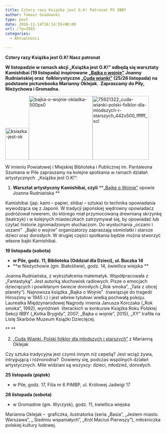 ```yaml
---
title: Cztery razy Książka jest O.K! Patronat PS IBBY
author: Tomasz Osadowski
type: post
date: 2016-11-14T16:14:55+00:00
url: /?p=3565
categories:
  - Aktualności

---
```

**Cztery razy Książka jest O.K! Nasz patronat**

**W listopadzie w ramach akcji &#8222;Książka jest O.K!&#8221; odbędą się warsztaty Kamishibai (19 listopada) inspirowane <a href="http://www.ibby.pl/?page_id=2706" target="_blank">„Bajką o wojnie”</a> Joanny Rudniańskiej oraz  folklorystyczne <a href="http://www.ibby.pl/?page_id=2726" target="_blank">&#8222;Cuda wianki&#8221;</a> (25/26 listopada) na podstawie picturebooka Marianny Oklejak.  Zapraszamy do Piły, Nieżychowa i Gromadna.**

<img class="alignnone wp-image-3569 size-thumbnail" src="http://www.ibby.pl/wp-content/uploads/2016/11/Ksiązka-jest-ok-74x100.jpg" alt="ksiazka-jest-ok" width="74" height="100" srcset="http://www.ibby.pl/wp-content/uploads/2016/11/Ksiązka-jest-ok-74x100.jpg 74w, http://www.ibby.pl/wp-content/uploads/2016/11/Ksiązka-jest-ok-147x200.jpg 147w, http://www.ibby.pl/wp-content/uploads/2016/11/Ksiązka-jest-ok-768x1043.jpg 768w, http://www.ibby.pl/wp-content/uploads/2016/11/Ksiązka-jest-ok-442x600.jpg 442w, http://www.ibby.pl/wp-content/uploads/2016/11/Ksiązka-jest-ok.jpg 793w" sizes="(max-width: 74px) 100vw, 74px" /><img class="alignnone size-medium wp-image-3567" src="http://www.ibby.pl/wp-content/uploads/2016/11/bajka-o-wojnie-okladka-500px0-200x200.jpg" alt="bajka-o-wojnie-okladka-500px0" width="200" height="200" srcset="http://www.ibby.pl/wp-content/uploads/2016/11/bajka-o-wojnie-okladka-500px0-200x200.jpg 200w, http://www.ibby.pl/wp-content/uploads/2016/11/bajka-o-wojnie-okladka-500px0-100x100.jpg 100w, http://www.ibby.pl/wp-content/uploads/2016/11/bajka-o-wojnie-okladka-500px0.jpg 500w" sizes="(max-width: 200px) 100vw, 200px" /><img class="alignnone size-medium wp-image-3566" src="http://www.ibby.pl/wp-content/uploads/2016/11/75921322_cuda-wianki-polski-folklor-dla-mlodszych-i-starszych_442x500_FFFFFF_scl-177x200.jpg" alt="75921322_cuda-wianki-polski-folklor-dla-mlodszych-i-starszych_442x500_ffffff_scl" width="177" height="200" srcset="http://www.ibby.pl/wp-content/uploads/2016/11/75921322_cuda-wianki-polski-folklor-dla-mlodszych-i-starszych_442x500_FFFFFF_scl-177x200.jpg 177w, http://www.ibby.pl/wp-content/uploads/2016/11/75921322_cuda-wianki-polski-folklor-dla-mlodszych-i-starszych_442x500_FFFFFF_scl-88x100.jpg 88w, http://www.ibby.pl/wp-content/uploads/2016/11/75921322_cuda-wianki-polski-folklor-dla-mlodszych-i-starszych_442x500_FFFFFF_scl.jpg 442w" sizes="(max-width: 177px) 100vw, 177px" />

W imieniu Powiatowej i Miejskiej Biblioteka i Publicznej im. Pantaleona Szumana w Pile zapraszamy na kolejne spotkania w ramach działań artystycznych  „Książka jest O.K!”:

  1.  **Warsztat artystyczny Kamishibai, czyli** **<a href="http://www.ibby.pl/?page_id=2706" target="_blank">„Bajkę o Wojnie&#8221;</a> opowie Joanna Rudniańska **

Kamishibai (jap. kami – papier, shibai – sztuka) to technika opowiadania wywodząca się z Japonii. W tradycji japońskiej wędrowny opowiadacz podróżował rowerem, do którego miał przymocowaną drewnianą skrzynkę (teatrzyk) i w kolejnych miasteczkach zatrzymywał się, by opowiadać lub czytać historie zgromadzonym słuchaczom. Do wysłuchania „oczami i uszami&#8221;  „Bajki o wojnie” organizatorzy zapraszają ośmiolatki i starsze dzieci oraz dorosłych. W drugiej części spotkania będzie można stworzyć własne bajki Kamishibai.

**19 listopada (sobota)**

  *  **w Pile, godz. 11, Biblioteka (Oddział dla Dzieci), ul. Buczka 14**
  *  **w Nieżychowie (gm. Białośliwie), godz. 14, świetlica wiejska **

Joanna Rudniańska, z wykształcenia matematyk. Współpracowała z „Fantastyką&#8221;. Jest autorką słuchowisk radiowych. Pisze o emocjach dziecięcych i powikłanym świecie dorosłych („Rok smoka&#8221;, „Tata z obcej planety&#8221;). Najnowsza książka „Bajka o Wojnie&#8221;  (nawiązuje do tragedii Hiroszimy w 1945 r.) i jest wbrew tytułowi wielką pochwałą pokoju. Laureatka Międzynarodowej Nagrody imienia Janusza Korczaka („Rok smoka&#8221;, 1992), wyróżnień  literackich w konkursie Książka Roku Polskiej Sekcji IBBY („Kotka Brygidy&#8221;, 2007; „Bajka o wojnie&#8221;, 2015), „XY&#8221; trafiła na Listę Skarbów Muzeum Książki Dziecięcej.

** **

<ol start="2">
  <li>
    <a href="http://www.ibby.pl/?page_id=2726" target="_blank">„Cuda Wianki. Polski folklor dla młodszych i starszych”</a> z Marianną Oklejak
  </li>
</ol>

Czy sztuka tradycyjna jest czymś innym niż cepelią? Jest wciąż żywa, intrygującą i różnorodna?  Dowiemy się, podczas wspólnych działań artystycznych. Mile widziani są wszyscy: dzieci, młodzież, dorosłych.

**25 listopada (piątek)**

  * w Pile, godz. 17, Filia nr 6 PiMBP, ul. Królowej Jadwigi 17

**26 listopada (sobota)**

  * w Gromadnie (gm. Wyrzysk), godz. 11, świetlica wiejska

Marianna Oklejak &#8211;  graficzka, ilustratorka (seria „Basia”, „Jestem miasto. Warszawa”, „ Siedmiu wspaniałych”, „Król Maciuś Pierwszy”), miłośniczka polskiej kultury ludowej.

 

 
